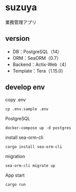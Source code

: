 # suzuya
業務管理アプリ


## version

- DB：PostgreSQL（14）
- ORM：SeaORM（0.7）
- Backend：Actix-Web（4）
- Template：Tera（1.15.0）

## develop env

copy .env
```
cp .env.sample .env
```

PostgreSQL
```
docker-compose up -d postgres
```

install sea-orm-cli
```
cargo install sea-orm-cli
```

migration
```
sea-orm-cli migrate up
```

App start
```
cargo run
```
